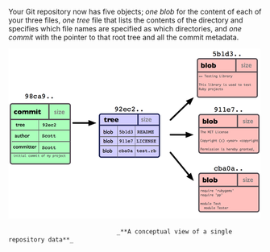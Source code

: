 Your Git repository now has five objects; _one blob_ for the content of each of your three files, _one tree_ file that lists the contents of the directory and specifies which file names are specified as which directories, and _one commit_ with the pointer to that root tree and all the commit metadata.

![](/assets/img4.png)

```
                              _**A conceptual view of a single repository data**_
```



